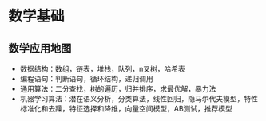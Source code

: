 # 数学基础

## 数学应用地图

- 数据结构：数组，链表，堆栈，队列，n叉树，哈希表
- 编程语句：判断语句，循环结构，递归调用
- 通用算法：二分查找，树的遍历，归并排序，求最优解，暴力法
- 机器学习算法：潜在语义分析，分类算法，线性回归，隐马尔代夫模型，特性标准化和去躁，特征选择和降维，向量空间模型，AB测试，推荐模型

